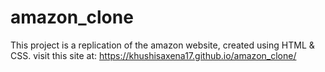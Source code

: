 # amazon_clone
This project is a replication of  the amazon website, created using HTML &amp; CSS.
visit this site at: https://khushisaxena17.github.io/amazon_clone/
